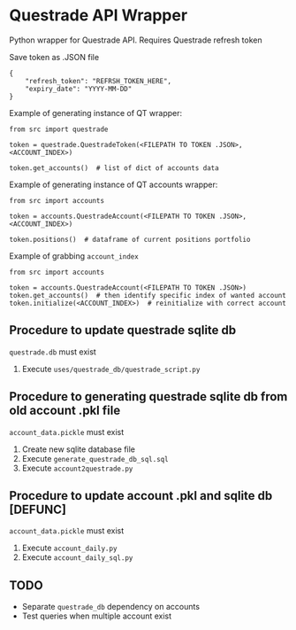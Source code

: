 # Questrade API Wrapper
Python wrapper for Questrade API. Requires Questrade refresh token

Save token as .JSON file
```
{
    "refresh_token": "REFRSH_TOKEN_HERE",
    "expiry_date": "YYYY-MM-DD"
}
```

Example of generating instance of QT wrapper:
```
from src import questrade 

token = questrade.QuestradeToken(<FILEPATH TO TOKEN .JSON>, <ACCOUNT_INDEX>)

token.get_accounts()  # list of dict of accounts data
```

Example of generating instance of QT accounts wrapper:
```
from src import accounts 

token = accounts.QuestradeAccount(<FILEPATH TO TOKEN .JSON>, <ACCOUNT_INDEX>)

token.positions()  # dataframe of current positions portfolio
```

Example of grabbing `account_index`
```
from src import accounts

token = accounts.QuestradeAccount(<FILEPATH TO TOKEN .JSON>)
token.get_accounts()  # then identify specific index of wanted account
token.initialize(<ACCOUNT_INDEX>)  # reinitialize with correct account
```

## Procedure to update questrade sqlite db
`questrade.db` must exist
1. Execute `uses/questrade_db/questrade_script.py`

## Procedure to generating questrade sqlite db from old account .pkl file
`account_data.pickle` must exist
1. Create new sqlite database file
2. Execute `generate_questrade_db_sql.sql`
3. Execute `account2questrade.py`

## Procedure to update account .pkl and sqlite db [DEFUNC]
`account_data.pickle` must exist
1. Execute `account_daily.py`
2. Execute `account_daily_sql.py`

## TODO
- Separate `questrade_db` dependency on accounts
- Test queries when multiple account exist
